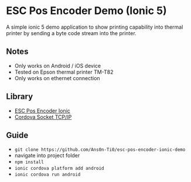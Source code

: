 # ESC Pos Encoder Demo (Ionic 5)

A simple ionic 5 demo application to show printing capability into thermal printer by sending a byte code stream into the printer.

## Notes

- Only works on Android / iOS device
- Tested on Epson thermal printer TM-T82
- Only works on ethernet connection

## Library

- [ESC Pos Encoder Ionic ](https://github.com/Ans0n-Ti0/EscPosEncoder)
- [Cordova Socket TCP/IP](https://github.com/blocshop/sockets-for-cordova)

## Guide

- `git clone https://github.com/Ans0n-Ti0/esc-pos-encoder-ionic-demo`
- navigate into project folder
- `npm install`
- `ionic cordova platform add android`
- `ionic cordova run android`
